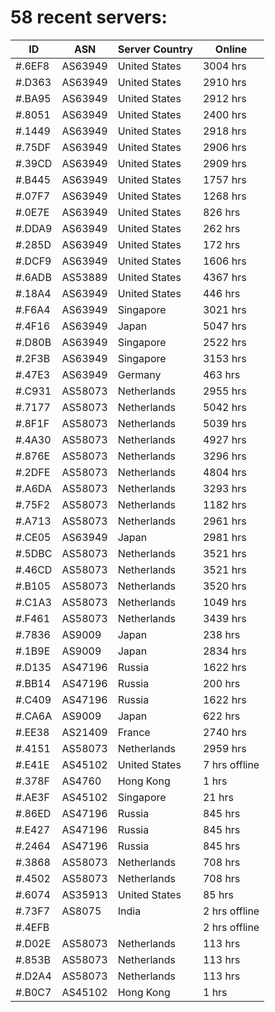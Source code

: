 # 58 recent servers:

| ID | ASN | Server Country | Online |
| ------ | ------ | ------ | ------ |
| #.6EF8 | AS63949 | United States | 3004 hrs |
| #.D363 | AS63949 | United States | 2910 hrs |
| #.BA95 | AS63949 | United States | 2912 hrs |
| #.8051 | AS63949 | United States | 2400 hrs |
| #.1449 | AS63949 | United States | 2918 hrs |
| #.75DF | AS63949 | United States | 2906 hrs |
| #.39CD | AS63949 | United States | 2909 hrs |
| #.B445 | AS63949 | United States | 1757 hrs |
| #.07F7 | AS63949 | United States | 1268 hrs |
| #.0E7E | AS63949 | United States | 826 hrs |
| #.DDA9 | AS63949 | United States | 262 hrs |
| #.285D | AS63949 | United States | 172 hrs |
| #.DCF9 | AS63949 | United States | 1606 hrs |
| #.6ADB | AS53889 | United States | 4367 hrs |
| #.18A4 | AS63949 | United States | 446 hrs |
| #.F6A4 | AS63949 | Singapore | 3021 hrs |
| #.4F16 | AS63949 | Japan | 5047 hrs |
| #.D80B | AS63949 | Singapore | 2522 hrs |
| #.2F3B | AS63949 | Singapore | 3153 hrs |
| #.47E3 | AS63949 | Germany | 463 hrs |
| #.C931 | AS58073 | Netherlands | 2955 hrs |
| #.7177 | AS58073 | Netherlands | 5042 hrs |
| #.8F1F | AS58073 | Netherlands | 5039 hrs |
| #.4A30 | AS58073 | Netherlands | 4927 hrs |
| #.876E | AS58073 | Netherlands | 3296 hrs |
| #.2DFE | AS58073 | Netherlands | 4804 hrs |
| #.A6DA | AS58073 | Netherlands | 3293 hrs |
| #.75F2 | AS58073 | Netherlands | 1182 hrs |
| #.A713 | AS58073 | Netherlands | 2961 hrs |
| #.CE05 | AS63949 | Japan | 2981 hrs |
| #.5DBC | AS58073 | Netherlands | 3521 hrs |
| #.46CD | AS58073 | Netherlands | 3521 hrs |
| #.B105 | AS58073 | Netherlands | 3520 hrs |
| #.C1A3 | AS58073 | Netherlands | 1049 hrs |
| #.F461 | AS58073 | Netherlands | 3439 hrs |
| #.7836 | AS9009 | Japan | 238 hrs |
| #.1B9E | AS9009 | Japan | 2834 hrs |
| #.D135 | AS47196 | Russia | 1622 hrs |
| #.BB14 | AS47196 | Russia | 200 hrs |
| #.C409 | AS47196 | Russia | 1622 hrs |
| #.CA6A | AS9009 | Japan | 622 hrs |
| #.EE38 | AS21409 | France | 2740 hrs |
| #.4151 | AS58073 | Netherlands | 2959 hrs |
| #.E41E | AS45102 | United States | 7 hrs offline |
| #.378F | AS4760 | Hong Kong | 1 hrs |
| #.AE3F | AS45102 | Singapore | 21 hrs |
| #.86ED | AS47196 | Russia | 845 hrs |
| #.E427 | AS47196 | Russia | 845 hrs |
| #.2464 | AS47196 | Russia | 845 hrs |
| #.3868 | AS58073 | Netherlands | 708 hrs |
| #.4502 | AS58073 | Netherlands | 708 hrs |
| #.6074 | AS35913 | United States | 85 hrs |
| #.73F7 | AS8075 | India | 2 hrs offline |
| #.4EFB |  |  | 2 hrs offline |
| #.D02E | AS58073 | Netherlands | 113 hrs |
| #.853B | AS58073 | Netherlands | 113 hrs |
| #.D2A4 | AS58073 | Netherlands | 113 hrs |
| #.B0C7 | AS45102 | Hong Kong | 1 hrs |


